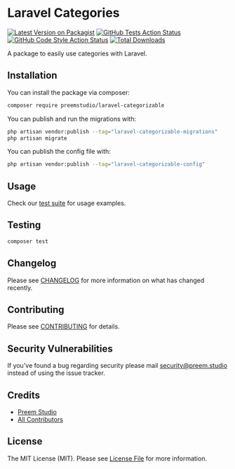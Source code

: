 # Laravel Categories

[![Latest Version on Packagist](https://img.shields.io/packagist/v/preemstudio/laravel-categorizable.svg?style=flat-square)](https://packagist.org/packages/preemstudio/laravel-categorizable)
[![GitHub Tests Action Status](https://img.shields.io/github/actions/workflow/status/preemstudio/laravel-categorizable/run-tests.yml?branch=main&label=tests&style=flat-square)](https://github.com/preemstudio/laravel-categorizable/actions?query=workflow%3Arun-tests+branch%3Amain)
[![GitHub Code Style Action Status](https://img.shields.io/github/actions/workflow/status/preemstudio/laravel-categorizable/fix-php-code-style-issues.yml?branch=main&label=code%20style&style=flat-square)](https://github.com/preemstudio/laravel-categorizable/actions?query=workflow%3A"Fix+PHP+code+style+issues"+branch%3Amain)
[![Total Downloads](https://img.shields.io/packagist/dt/preemstudio/laravel-categorizable.svg?style=flat-square)](https://packagist.org/packages/preemstudio/laravel-categorizable)

A package to easily use categories with Laravel.

## Installation

You can install the package via composer:

```bash
composer require preemstudio/laravel-categorizable
```

You can publish and run the migrations with:

```bash
php artisan vendor:publish --tag="laravel-categorizable-migrations"
php artisan migrate
```

You can publish the config file with:

```bash
php artisan vendor:publish --tag="laravel-categorizable-config"
```

## Usage

Check our [test suite](/tests) for usage examples.

## Testing

```bash
composer test
```

## Changelog

Please see [CHANGELOG](CHANGELOG.md) for more information on what has changed recently.

## Contributing

Please see [CONTRIBUTING](CONTRIBUTING.md) for details.

## Security Vulnerabilities

If you've found a bug regarding security please mail [security@preem.studio](mailto:security@preem.studio) instead of using the issue tracker.

## Credits

- [Preem Studio](https://github.com/PreemStudio)
- [All Contributors](../../contributors)

## License

The MIT License (MIT). Please see [License File](LICENSE.md) for more information.
